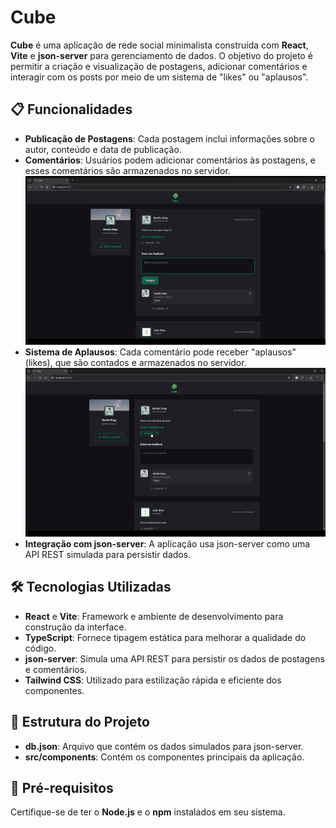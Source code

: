 
# Cube

**Cube** é uma aplicação de rede social minimalista construída com **React**, **Vite** e **json-server** para gerenciamento de dados. O objetivo do projeto é permitir a criação e visualização de postagens, adicionar comentários e interagir com os posts por meio de um sistema de "likes" ou "aplausos".

## 📋 Funcionalidades

- **Publicação de Postagens**: Cada postagem inclui informações sobre o autor, conteúdo e data de publicação.
- **Comentários**: Usuários podem adicionar comentários às postagens, e esses comentários são armazenados no servidor.
![Demonstração comentario](src\assets\demo\comentario.gif)
- **Sistema de Aplausos**: Cada comentário pode receber "aplausos" (likes), que são contados e armazenados no servidor.
![Demonstração](src\assets\demo\aplaudir.gif)
- **Integração com json-server**: A aplicação usa json-server como uma API REST simulada para persistir dados.

## 🛠️ Tecnologias Utilizadas

- **React** e **Vite**: Framework e ambiente de desenvolvimento para construção da interface.
- **TypeScript**: Fornece tipagem estática para melhorar a qualidade do código.
- **json-server**: Simula uma API REST para persistir os dados de postagens e comentários.
- **Tailwind CSS**: Utilizado para estilização rápida e eficiente dos componentes.

## 📂 Estrutura do Projeto

- **db.json**: Arquivo que contém os dados simulados para json-server.
- **src/components**: Contém os componentes principais da aplicação.

## 🚀 Pré-requisitos

Certifique-se de ter o **Node.js** e o **npm** instalados em seu sistema.

